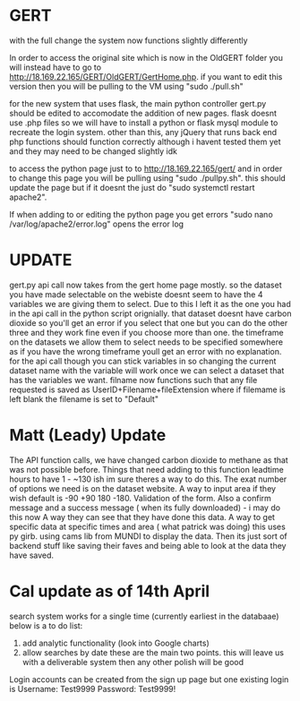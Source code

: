 # GERT

with the full change the system now functions slightly differently

In order to access the original site which is now in the OldGERT folder you will instead have to go to http://18.169.22.165/GERT/OldGERT/GertHome.php. if you want to edit this version then you will be pulling to the VM using "sudo ./pull.sh"

for the new system that uses flask, the main python controller gert.py should be edited to accomodate the addition of new pages. flask doesnt use .php files so we will have to install a python or flask mysql module to recreate the login system. other than this, any jQuery that runs back end php functions should function correctly although i havent tested them yet and they may need to be changed slightly idk

to access the python page just to to http://18.169.22.165/gert/ and in order to change this page you will be pulling using "sudo ./pullpy.sh". this should update the page but if it doesnt the just do "sudo systemctl restart apache2". 

If when adding to or editing the python page you get errors "sudo nano /var/log/apache2/error.log" opens the error log

# UPDATE

gert.py api call now takes from the gert home page mostly. so the dataset you have made selectable on the webiste doesnt seem to have the 4 variables we are giving them to select. Due to this I left it as the one you had in the api call in the python script orignially. that dataset doesnt have carbon dioxide so you'll get an error if you select that one but you can do the other three and they work fine even if you choose more than one. the timeframe on the datasets we allow them to select needs to be specified somewhere as if you have the wrong timeframe youll get an error with no explanation. for the api call though you can stick variables in so changing the current dataset name with the variable will work once we can select a dataset that has the variables we want. filname now functions such that any file requested is saved as UserID+Filename+fileExtension where if filemame is left blank the filename is set to "Default"

# Matt (Leady) Update

The API function calls, we have changed carbon dioxide to methane as that was not possible before. Things that need adding to this function leadtime hours to have 1 - ~130 ish im sure theres a way to do this. The exat number of options we need is on the dataset website. A way to input area if they wish default is -90 +90 180 -180. Validation of the form. Also a confirm message and a success message ( when its fully downloaded) - i may do this now
A way they can see that they have done this data. A way to get specific data at specific times and area ( what patrick was doing) this uses py girb. using cams lib from MUNDI to display the data. Then its just sort of backend stuff like saving their faves and being able to look at the data they have saved.

# Cal update as of 14th April
search system works for a single time (currently earliest in the databaae) below is a to do list:
1) add analytic functionality (look into Google charts)
2) allow searches by date
these are the main two points. this will leave us with a deliverable system then any other polish will be good

Login accounts can be created from the sign up page but one existing login is Username: Test9999 Password: Test9999!
